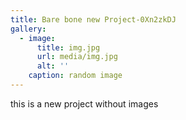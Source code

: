 ```yaml
---
title: Bare bone new Project-0Xn2zkDJ
gallery:
  - image:
      title: img.jpg
      url: media/img.jpg
      alt: ''
    caption: random image
---
```

this is a new project without images
